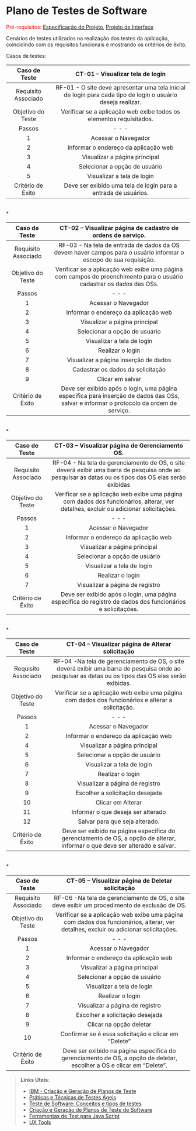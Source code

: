 # Plano de Testes de Software

<span style="color:red">Pré-requisitos: <a href="2-Especificação do Projeto.md"> Especificação do Projeto</a></span>, <a href="3-Projeto de Interface.md"> Projeto de Interface</a>

Cenários de testes utilizados na realização dos testes da aplicação, coincidindo com os requisitos funcionais e mostrando os critérios de êxito.

Casos de testes:
 
| **Caso de Teste** 	| CT-01 – Visualizar tela de login  	|
|:---:	|:---:	|
|	Requisito Associado 	| RF-01 - O site deve apresentar uma tela inicial de login para cada tipo de login o usuário deseja realizar. |
| Objetivo do Teste 	| Verificar se a aplicação web exibe todos os elementos requisitados. |
|   Passos | -                     -                 -     | 
|    1   	|    Acessar o Navegador                        |
|    2    |    Informar o endereço da aplicação web       |
|    3    |    Visualizar a página principal              |
|    4    |    Selecionar a opção de usuário              |
|    5    |    Visualizar a tela de login                 |
|Critério de Êxito | Deve ser exibido uma tela de login para a entrada de usuários. |

<br>*

| **Caso de Teste** 	| CT-02 – Visualizar página de cadastro de ordens de serviço.	|
| :---: | :---:|
|Requisito Associado | RF-03 - Na tela de entrada de dados da OS devem haver campos para o usuário informar o escopo de sua requisição.    |
| Objetivo do Teste 	| Verificar se a aplicação web exibe uma página com campos de preenchimento para o usuário cadastrar os dados das OSs. |
| Passos |  -                -                         - |            
|    1   |     Acessar o Navegador                       |
|    2   |     Informar o endereço da aplicação web      |
|    3   |     Visualizar a página principal             |
|    4   |     Selecionar a opção de usuário             |
|    5   |     Visualizar a tela de login                |  
|    6   |     Realizar o login                          |
|    7   |     Visualizar a página inserção de dados     |
|    8   |     Cadastrar os dados da solicitação         |
|    9   |     Clicar em salvar                          |       
|Critério de Êxito |  Deve ser exibido após o login, uma página especifica para inserção de dados das OSs, salvar e informar o protocolo da ordem de serviço.|

<br>*

| **Caso de Teste** 	| CT-03 – Visualizar página de Gerenciamento OS.	|
| :---: | :---:|
|Requisito Associado | RF-04 - Na tela de gerenciamento de OS, o site deverá exibir uma barra de pesquisa onde ao pesquisar as datas ou os tipos das OS elas serão exibidas  |
| Objetivo do Teste 	| Verificar se a aplicação web exibe uma página com dados dos funcionários, alterar, ver detalhes, excluir ou adicionar solicitações. |
| Passos   |     -                  -              -  |
|     1    |     Acessar o Navegador                  |
|     2    |     Informar o endereço da aplicação web |
|     3    |     Visualizar a página principal        |
|     4    |     Selecionar a opção de usuário        | 
|     5    |     Visualizar a tela de login           |
|     6    |    Realizar o login                      |
|     7    |    Visualizar a página de registro       |
|Critério de Êxito | Deve ser exibido após o login, uma página especifica do registro de dados dos funcionários e solicitações.|
<br>*

| **Caso de Teste** 	| CT-04 – Visualizar página de Alterar solicitação	|
| :---: | :---:|
|Requisito Associado | RF-04 -Na tela de gerenciamento de OS, o site deverá exibir uma barra de pesquisa onde ao pesquisar as datas ou os tipos das OS elas serão exibidas.   |
| Objetivo do Teste 	| Verificar se a aplicação web exibe uma página com dados dos funcionários e alterar a solicitação. |
| Passos 	|  -              -                 -   |
|   1     |  Acessar o Navegador                  |
|   2     |  Informar o endereço da aplicação web | 
|   4     |  Visualizar a página principal        |
|   5     |  Selecionar a opção de usuário        |
|   6     |  Visualizar a tela de login           |
|   7     |  Realizar o login                     |
|   8     |  Visualizar a página de registro      |
|   9     |  Escolher a solicitação desejada      |
|   10    |  Clicar em Alterar                    |
|   11    |  Informar o que deseja ser alterado   | 
|   12    |  Salvar para que seja alterado.       |
|Critério de Êxito | Deve ser exibido na página especifica do gerenciamento de OS, a opção de alterar, informar o que deve ser alterado e salvar.|

<br>*

| **Caso de Teste** 	| CT-05 – Visualizar página de Deletar solicitação	|
| :---: | :---:|
|Requisito Associado | RF-06 -Na tela de gerenciamento de OS, o site deve exibir um procedimento de exclusão de OS. |
| Objetivo do Teste 	| Verificar se a aplicação web exibe uma página com dados dos funcionários, alterar, ver detalhes, excluir ou adicionar solicitações. |
| Passos 	|        -         -             -       |
|    1    |        Acessar o Navegador             |                 
|    2    |  Informar o endereço da aplicação web  |
|    3    |  Visualizar a página principal         |
|    4    |  Selecionar a opção de usuário         | 
|    5    |  Visualizar a tela de login            |       
|    6    |  Realizar o login                      |
|    7    |  Visualizar a página de registro       |
|    8    |  Escolher a solicitação desejada       |
|    9    |  Clicar na opção deletar               |          
|    10   |  Confirmar se é essa solicitação e clicar em “Delete” |
|Critério de Êxito | Deve ser exibido na página especifica do gerenciamento de OS, a opção de deletar, escolher a OS e clicar em “Delete”.|



> **Links Úteis**:
> - [IBM - Criação e Geração de Planos de Teste](https://www.ibm.com/developerworks/br/local/rational/criacao_geracao_planos_testes_software/index.html)
> - [Práticas e Técnicas de Testes Ágeis](http://assiste.serpro.gov.br/serproagil/Apresenta/slides.pdf)
> -  [Teste de Software: Conceitos e tipos de testes](https://blog.onedaytesting.com.br/teste-de-software/)
> - [Criação e Geração de Planos de Teste de Software](https://www.ibm.com/developerworks/br/local/rational/criacao_geracao_planos_testes_software/index.html)
> - [Ferramentas de Test para Java Script](https://geekflare.com/javascript-unit-testing/)
> - [UX Tools](https://uxdesign.cc/ux-user-research-and-user-testing-tools-2d339d379dc7)
